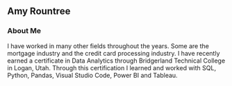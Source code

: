 ## Amy Rountree

### About Me

I have worked in many other fields throughout the years. Some are the mortgage industry and the credit card processing industry. I have recently earned a certificate in Data Analytics through Bridgerland Technical College in Logan, Utah. Through this certification I learned and worked with SQL, Python, Pandas, Visual Studio Code, Power BI and Tableau.
<!--
**amynrountree/amynrountree** is a ✨ _special_ ✨ repository because its `README.md` (this file) appears on your GitHub profile.

Here are some ideas to get you started:

- 🔭 I’m currently working on ...
- 🌱 I’m currently learning ...
- 👯 I’m looking to collaborate on ...
- 🤔 I’m looking for help with ...
- 💬 Ask me about ...
- 📫 How to reach me: ...
- 😄 Pronouns: ...
- ⚡ Fun fact: ...
-->
